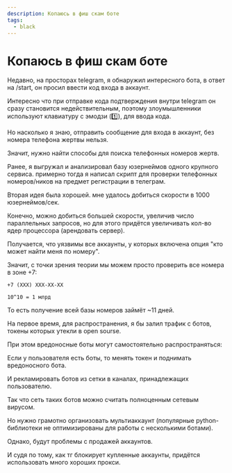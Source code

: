 ```yaml
---
description: Копаюсь в фиш скам боте
tags:
  - black
---
```


# Копаюсь в фиш скам боте

Недавно, на просторах telegram, я обнаружил интересного бота, в ответ на /start, он просил ввести код входа в аккаунт.

Интересно что при отправке кода подтверждения внутри telegram он сразу становится недействительным, поэтому злоумышленники используют клавиатуру с эмодзи (1️⃣), для ввода кода.

Но насколько я знаю, отправить сообщение для входа в аккаунт, без номера телефона жертвы нельзя.

Значит, нужно найти способы для поиска телефонных номеров жертв.

Ранее, я выгружал и анализировал базу юзернеймов одного крупного сервиса. примерно тогда я написал скрипт для проверки телефонных номеров/ников на предмет регистрации в телеграм.

Вторая идея была хорошей. мне удалось добиться скорости в 1000 юзернеймов/сек.

Конечно, можно добиться большей скорости, увеличив число параллельных запросов, но для этого придётся увеличивать кол-во ядер процессора (арендовать сервер).

Получается, что уязвимы все аккаунты, у которых включена опция "кто может найти меня по номеру".

Значит, с точки зрения теории мы можем просто проверить все номера в зоне +7:

```
+7 (XXX) XXX-XX-XX

10^10 = 1 млрд
```

То есть получение всей базы номеров займёт ~11 дней.

На первое время, для распространения, я бы залил трафик с ботов, токены которых утекли в open sourse.

При этом вредоносные боты могут самостоятельно распространяться:

Если у пользователя есть боты, то менять токен и поднимать вредоносного бота.

И рекламировать ботов из сетки в каналах, принадлежащих пользователю.

Так что сеть таких ботов можно считать полноценным сетевым вирусом.

Но нужно грамотно организовать мультиаккаунт (популярные python-библиотеки не оптимизированы для работы с несколькими ботами).

Однако, будут проблемы с продажей аккаунтов.

И судя по тому, как тг блокирует купленные аккаунты, придётся использовать много хороших прокси.

